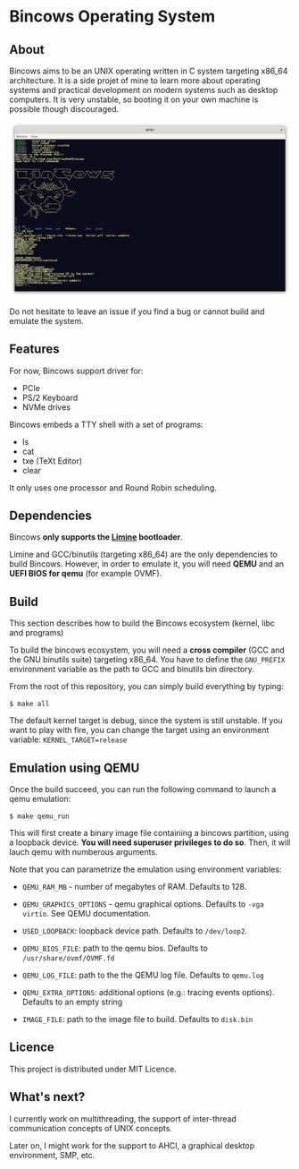 # Bincows Operating System


## About

Bincows aims to be an UNIX operating written in C system targeting x86_64 architecture. It is a side projet of mine to learn more about operating systems and practical development on modern systems such as desktop computers. It is very unstable, so booting it on your own machine is possible though discouraged.



![screenshots/0.png](./screenshots/0.png)


Do not hesitate to leave an issue if you find a bug or cannot build and emulate the system.

## Features

For now, Bincows support driver for:  
- PCIe  
- PS/2 Keyboard  
- NVMe drives  

Bincows embeds a TTY shell with a set of programs:  
- ls  
- cat  
- txe (TeXt Editor)  
- clear  


It only uses one processor and Round Robin scheduling.


## Dependencies

Bincows __only supports the [Limine](https://github.com/limine-bootloader/limine) bootloader__. 

Limine and GCC/binutils (targeting x86_64) are the only dependencies to build Bincows. However, in order to emulate it, you will need __QEMU__ and an __UEFI BIOS for qemu__ (for example OVMF).


## Build

This section describes how to build the Bincows ecosystem (kernel, libc and programs)

To build the bincows ecosystem, you will need a __cross compiler__ (GCC and the GNU binutils suite) targeting x86_64. You have to define the `GNU_PREFIX` environment variable as the path to GCC and binutils bin directory.

From the root of this repository, you can simply build everything by typing:
```
$ make all
```

The default kernel target is debug, since the system is still unstable. If you want to play with fire, you can change the target using an environment variable: 
`KERNEL_TARGET=release`


## Emulation using QEMU

Once the build succeed, you can run the following command to launch a qemu emulation:

```
$ make qemu_run
```

This will first create a binary image file containing a bincows partition, using a loopback device. __You will need superuser privileges to do so__. Then, it will lauch qemu with numberous arguments.


Note that you can parametrize the emulation using environment variables:

- `QEMU_RAM_MB` - number of megabytes of RAM. Defaults to 128.

- `QEMU_GRAPHICS_OPTIONS` - qemu graphical options. Defaults to `-vga virtio`. See QEMU documentation.

- `USED_LOOPBACK`: loopback device path. Defaults to `/dev/loop2`.

- `QEMU_BIOS_FILE`: path to the qemu bios. Defaults to `/usr/share/ovmf/OVMF.fd`

- `QEMU_LOG_FILE`: path to the the QEMU log file. Defaults to `qemu.log`

- `QEMU_EXTRA_OPTIONS`: additional options (e.g.: tracing events options). Defaults to an empty string

- `IMAGE_FILE`: path to the image file to build. Defaults to `disk.bin`


## Licence
This project is distributed under MIT Licence.

## What's next?

I currently work on multithreading, the support of inter-thread communication concepts of UNIX concepts.

Later on, I might work for the support to AHCI, a graphical desktop environment, SMP, etc.

